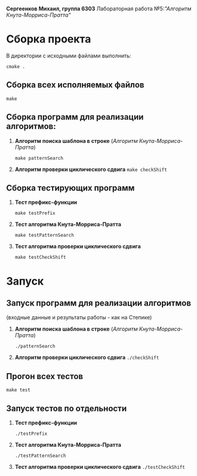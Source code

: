 **Сергеенков Михаил, группа 6303**
Лабораторная работа №5:_"Алгоритм Кнута-Морриса-Пратта"_
# Сборка проекта
В директории с исходными файлами выполнить:

    cmake .
## Сборка всех исполняемых файлов

    make
## Сборка программ для реализации алгоритмов:

 1. **Алгоритм поиска шаблона в строке** (*Алгоритм Кнута-Морриса-Пратта*)


	`make patternSearch`

 2. **Алгоритм проверки циклического сдвига**
	`make checkShift`
## Сборка тестирующих программ
1. **Тест префикс-функции**

    `make testPrefix `

2. **Тест алгоритма Кнута-Морриса-Пратта**

    `make testPatternSearch`

3. **Тест алгоритма проверки циклического сдвига**

   `make testCheckShift`
# Запуск
## Запуск программ для реализации алгоритмов
(входные данные и результаты работы - как на Степике)
1. **Алгоритм поиска шаблона в строке** (*Алгоритм Кнута-Морриса-Пратта*)


	`./patternSearch`

 2. **Алгоритм проверки циклического сдвига**
	`./checkShift`
## Прогон всех тестов

   `make test`

## Запуск тестов по отдельности
1. **Тест префикс-функции**

    `./testPrefix `

2. **Тест алгоритма Кнута-Морриса-Пратта**

    `./testPatternSearch`

3. **Тест алгоритма проверки циклического сдвига**
 `./testCheckShift`
